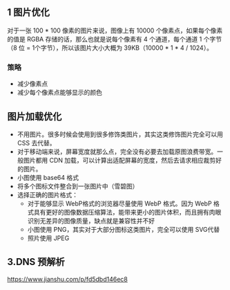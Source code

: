 ## 1 图片优化
对于一张 100 * 100 像素的图片来说，图像上有 10000 个像素点，如果每个像素的值是 RGBA 存储的话，那么也就是说每个像素有 4 个通道，每个通道 1 个字节（8 位 = 1个字节），所以该图片大小大概为 39KB（10000 * 1 * 4 / 1024）。

### 策略
* 减少像素点
* 减少每个像素点能够显示的颜色

## 图片加载优化
* 不用图片。很多时候会使用到很多修饰类图片，其实这类修饰图片完全可以用 CSS 去代替。
* 对于移动端来说，屏幕宽度就那么点，完全没有必要去加载原图浪费带宽。一般图片都用 CDN 加载，可以计算出适配屏幕的宽度，然后去请求相应裁剪好的图片。
* 小图使用 base64 格式
* 将多个图标文件整合到一张图片中（雪碧图）
* 选择正确的图片格式：
  * 对于能够显示 WebP格式的浏览器尽量使用 WebP 格式。因为 WebP 格式具有更好的图像数据压缩算法，能带来更小的图片体积，而且拥有肉眼识别无差异的图像质量，缺点就是兼容性并不好
  * 小图使用 PNG，其实对于大部分图标这类图片，完全可以使用 SVG代替
  * 照片使用 JPEG


## 3.DNS 预解析
https://www.jianshu.com/p/fd5dbd146ec8